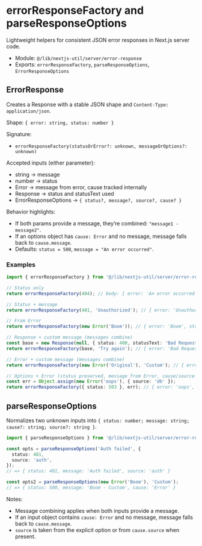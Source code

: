 # errorResponseFactory and parseResponseOptions

Lightweight helpers for consistent JSON error responses in Next.js server code.

- Module: `@/lib/nextjs-util/server/error-response`
- Exports: `errorResponseFactory`, `parseResponseOptions`, `ErrorResponseOptions`

## ErrorResponse

Creates a Response with a stable JSON shape and `Content-Type: application/json`.

Shape: `{ error: string, status: number }`

Signature:

- `errorResponseFactory(statusOrError?: unknown, messageOrOptions?: unknown)`

Accepted inputs (either parameter):

- string -> message
- number -> status
- Error -> message from error, cause tracked internally
- Response -> status and statusText used
- ErrorResponseOptions -> `{ status?, message?, source?, cause? }`

Behavior highlights:

- If both params provide a message, they’re combined: `"message1 - message2"`.
- If an options object has `cause: Error` and no message, message falls back to `cause.message`.
- Defaults: `status = 500`, `message = "An error occurred"`.

### Examples

```ts
import { errorResponseFactory } from '@/lib/nextjs-util/server/error-response';

// Status only
return errorResponseFactory(404); // body: { error: 'An error occurred', status: 404 }

// Status + message
return errorResponseFactory(401, 'Unauthorized'); // { error: 'Unauthorized', status: 401 }

// From Error
return errorResponseFactory(new Error('Boom')); // { error: 'Boom', status: 500 }

// Response + custom message (messages combine)
const base = new Response(null, { status: 400, statusText: 'Bad Request' });
return errorResponseFactory(base, 'Try again'); // { error: 'Bad Request - Try again', status: 400 }

// Error + custom message (messages combine)
return errorResponseFactory(new Error('Original'), 'Custom'); // { error: 'Original - Custom', status: 500 }

// Options + Error (status preserved, message from Error, cause/source tracked internally)
const err = Object.assign(new Error('oops'), { source: 'db' });
return errorResponseFactory({ status: 503 }, err); // { error: 'oops', status: 503 }
```

## parseResponseOptions

Normalizes two unknown inputs into `{ status: number; message: string; cause?: string; source?: string }`.

```ts
import { parseResponseOptions } from '@/lib/nextjs-util/server/error-response';

const opts = parseResponseOptions('Auth failed', {
  status: 401,
  source: 'auth',
});
// => { status: 401, message: 'Auth failed', source: 'auth' }

const opts2 = parseResponseOptions(new Error('Boom'), 'Custom');
// => { status: 500, message: 'Boom - Custom', cause: 'Error' }
```

Notes:

- Message combining applies when both inputs provide a message.
- If an input object contains `cause: Error` and no message, message falls back to `cause.message`.
- `source` is taken from the explicit option or from `cause.source` when present.
